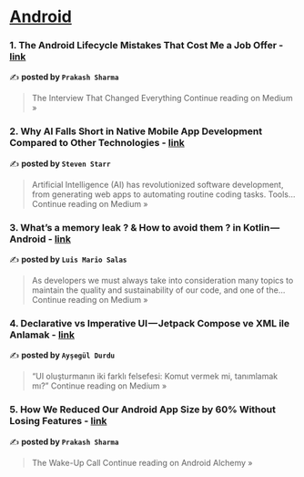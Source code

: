 
<h1><a href=https://medium.com/tag/android/recommended target="_blank" rel="noopener noreferrer">Android</a></h1>
<h3>1. The Android Lifecycle Mistakes That Cost Me a Job Offer - <a href="https://trricho.medium.com/the-android-lifecycle-mistakes-that-cost-me-a-job-offer-7c98a7713319?source=rss------android-5" target="_blank" rel="noopener noreferrer">link</a></h3>

✍️ **posted by `Prakash Sharma`**

<blockquote>The Interview That Changed Everything
Continue reading on Medium »</blockquote>

<h3>2. Why AI Falls Short in Native Mobile App Development Compared to Other Technologies - <a href="https://medium.com/@steve_78607/why-ai-falls-short-in-native-mobile-app-development-compared-to-other-technologies-4422afd849af?source=rss------android-5" target="_blank" rel="noopener noreferrer">link</a></h3>

✍️ **posted by `Steven Starr`**

<blockquote>Artificial Intelligence (AI) has revolutionized software development, from generating web apps to automating routine coding tasks. Tools…
Continue reading on Medium »</blockquote>

<h3>3. What’s a memory leak ? & How to avoid them ? in Kotlin — Android - <a href="https://medium.com/@luismarioscds/whats-a-memory-leak-how-to-avoid-them-in-kotlin-android-44b3efe26014?source=rss------android-5" target="_blank" rel="noopener noreferrer">link</a></h3>

✍️ **posted by `Luis Mario Salas`**

<blockquote>As developers we must always take into consideration many topics to maintain the quality and sustainability of our code, and one of the…
Continue reading on Medium »</blockquote>

<h3>4.  Declarative vs Imperative UI — Jetpack Compose ve XML ile Anlamak - <a href="https://ayseguldurdu.medium.com/declarative-vs-imperative-ui-jetpack-compose-ve-xml-ile-anlamak-ca2b1e047639?source=rss------android-5" target="_blank" rel="noopener noreferrer">link</a></h3>

✍️ **posted by `Ayşegül Durdu`**

<blockquote>“UI oluşturmanın iki farklı felsefesi: Komut vermek mi, tanımlamak mı?”
Continue reading on Medium »</blockquote>

<h3>5. How We Reduced Our Android App Size by 60% Without Losing Features - <a href="https://medium.com/android-alchemy/how-we-reduced-our-android-app-size-by-60-without-losing-features-c50babfc6325?source=rss------android-5" target="_blank" rel="noopener noreferrer">link</a></h3>

✍️ **posted by `Prakash Sharma`**

<blockquote>The Wake-Up Call
Continue reading on Android Alchemy »</blockquote>

